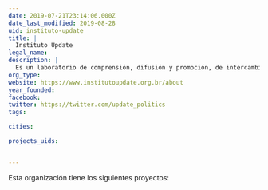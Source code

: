 ```yaml
---
date: 2019-07-21T23:14:06.000Z
date_last_modified: 2019-08-28
uid: instituto-update
title: |
  Instituto Update
legal_name: 
description: |
  Es un laboratorio de comprensión, difusión y promoción, de intercambio entre actores del campo, en busca de una América Latina más democrática, con prácticas políticas renovadas y más participativas, organizaciones e individuos más actuantes, para la construcción de sociedades menos desiguales, más justas y más inclusivas.
org_type: 
website: https://www.institutoupdate.org.br/about
year_founded: 
facebook: 
twitter: https://twitter.com/update_politics
tags:

cities: 

projects_uids:


---
```


Esta organización tiene los siguientes proyectos:


